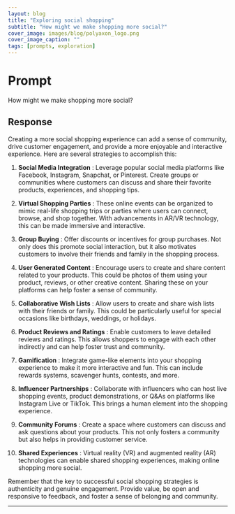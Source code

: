 ```yaml
---
layout: blog
title: "Exploring social shopping"
subtitle: "How might we make shopping more social?"
cover_image: images/blog/polyaxon_logo.png
cover_image_caption: ""
tags: [prompts, exploration]
---
```


# Prompt

How might we make shopping more social?

## Response

Creating a more social shopping experience can add a sense of community, drive customer engagement, and provide a more enjoyable and interactive experience. Here are several strategies to accomplish this:

1.  **Social Media Integration** : Leverage popular social media platforms like Facebook, Instagram, Snapchat, or Pinterest. Create groups or communities where customers can discuss and share their favorite products, experiences, and shopping tips.

2.  **Virtual Shopping Parties** : These online events can be organized to mimic real-life shopping trips or parties where users can connect, browse, and shop together. With advancements in AR/VR technology, this can be made immersive and interactive.

3.  **Group Buying** : Offer discounts or incentives for group purchases. Not only does this promote social interaction, but it also motivates customers to involve their friends and family in the shopping process.

4.  **User Generated Content** : Encourage users to create and share content related to your products. This could be photos of them using your product, reviews, or other creative content. Sharing these on your platforms can help foster a sense of community.

5.  **Collaborative Wish Lists** : Allow users to create and share wish lists with their friends or family. This could be particularly useful for special occasions like birthdays, weddings, or holidays.

6.  **Product Reviews and Ratings** : Enable customers to leave detailed reviews and ratings. This allows shoppers to engage with each other indirectly and can help foster trust and community.

7.  **Gamification** : Integrate game-like elements into your shopping experience to make it more interactive and fun. This can include rewards systems, scavenger hunts, contests, and more.

8.  **Influencer Partnerships** : Collaborate with influencers who can host live shopping events, product demonstrations, or Q&As on platforms like Instagram Live or TikTok. This brings a human element into the shopping experience.

9.  **Community Forums** : Create a space where customers can discuss and ask questions about your products. This not only fosters a community but also helps in providing customer service.

10. **Shared Experiences** : Virtual reality (VR) and augmented reality (AR) technologies can enable shared shopping experiences, making online shopping more social.

Remember that the key to successful social shopping strategies is authenticity and genuine engagement. Provide value, be open and responsive to feedback, and foster a sense of belonging and community.

---
